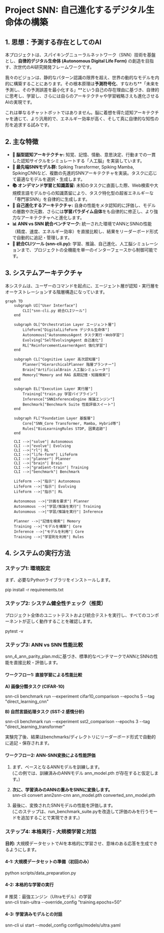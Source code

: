 # **Project SNN: 自己進化するデジタル生命体の構築**

## **1\. 思想：予測する存在としてのAI**

本プロジェクトは、スパイキングニューラルネットワーク（SNN）技術を基盤とし、**自律的デジタル生命体 (Autonomous Digital Life Form)** の創造を目指す、次世代のAI研究開発フレームワークです。

我々のビジョンは、静的なパターン認識の限界を超え、世界の動的なモデルを内的に構築することにあります。その根本原理は**予測符号化**、すなわち\*\*「未来を予測し、その予測誤差を最小化する」\*\*という自己の存在理由に基づき、自律的に思考し、学習し、さらには自らのアーキテクチャや学習戦略さえも進化させるAIの実現です。

これは単なるチャットボットではありません。脳に着想を得た認知アーキテクチャを通じて、より汎用的で、エネルギー効率が高く、そして真に自律的な知性の形を追求する試みです。

## **2\. 主な特徴**

* **🧠 脳型認知アーキテクチャ:** 知覚、記憶、情動、意思決定、行動までの一貫した認知サイクルをシミュレートする「人工脳」を実装しています。  
* **🚀 最先端SNNモデル群:** Spiking Transformer, Spiking Mamba, SpikingCNNなど、複数の先進的SNNアーキテクチャを実装。タスクに応じて最適なモデルを選択・生成します。  
* **📚 オンデマンド学習と知識蒸留:** 未知のタスクに直面した際、Web検索や大規模言語モデルからの知識蒸留により、タスク特化型の超省エネルギーな「専門家SNN」を自律的に生成します。  
* **🧬 自己進化するアーキテクチャ:** 自身の性能をメタ認知的に評価し、モデルの層数や次元数、さらには**学習パラダイム自体**をも自律的に修正し、より強力なアーキテクチャへと進化します。  
* **📊 ANN vs SNN 統合ベンチマーク:** 統一された環境でANNとSNNの性能（精度、速度、エネルギー効率）を直接比較し、結果をリーダーボード形式で自動的に追記・管理します。  
* **🔧 統合CLIツール (snn-cli.py):** 学習、推論、自己進化、人工脳シミュレーションまで、プロジェクトの全機能を単一のインターフェースから制御可能です。

## **3\. システムアーキテクチャ**

本システムは、ユーザーのコマンドを起点に、エージェント層が認知・実行層をオーケストレーションする階層構造になっています。

```mermaid
graph TD  
    subgraph UI["User Interface"]
        CLI["snn-cli.py 統合CLIツール"]
    end

    subgraph OL["Orchestration Layer エージェント層"]
        LifeForm["DigitalLifeForm デジタル生命体"]
        Autonomous["AutonomousAgent タスク実行・Web学習"]
        Evolving["SelfEvolvingAgent 自己進化"]
        RL["ReinforcementLearnerAgent 強化学習"]
    end

    subgraph CL["Cognitive Layer 高次認知層"]
        Planner["HierarchicalPlanner 階層プランナー"]
        Brain["ArtificialBrain 人工脳シミュレータ"]
        Memory["Memory and RAG 長期記憶・知識検索"]
    end

    subgraph EL["Execution Layer 実行層"]
        Training["train.py 学習パイプライン"]
        Inference["SNNInferenceEngine 推論エンジン"]
        Benchmark["Benchmark Suite 性能評価スイート"]
    end

    subgraph FL["Foundation Layer 基盤層"]
        Core["SNN_Core Transformer, Mamba, Hybrid等"]
        Rules["BioLearningRules STDP, 因果追跡"]
    end

    CLI -->|"solve"| Autonomous
    CLI -->|"evolve"| Evolving
    CLI -->|"rl"| RL
    CLI -->|"life-form"| LifeForm
    CLI -->|"planner"| Planner
    CLI -->|"brain"| Brain
    CLI -->|"gradient-train"| Training
    CLI -->|"benchmark"| Benchmark

    LifeForm -->|"指示"| Autonomous
    LifeForm -->|"指示"| Evolving
    LifeForm -->|"指示"| RL

    Autonomous -->|"計画を要求"| Planner
    Autonomous -->|"学習/推論を実行"| Training
    Autonomous -->|"学習/推論を実行"| Inference

    Planner -->|"記憶を検索"| Memory
    Training -->|"モデルを構築"| Core
    Inference -->|"モデルを利用"| Core
    Training -->|"学習則を利用"| Rules
```

## **4\. システムの実行方法**

### **ステップ1: 環境設定**

まず、必要なPythonライブラリをインストールします。

pip install \-r requirements.txt

### **ステップ2: システム健全性チェック（推奨）**

プロジェクト全体のユニットテストおよび統合テストを実行し、すべてのコンポーネントが正しく動作することを確認します。

pytest \-v

### **ステップ3: ANN vs SNN 性能比較**

snn\_4\_ann\_parity\_plan.mdに基づき、標準的なベンチマークでANNとSNNの性能を直接比較・評価します。

#### **ワークフロー1: 直接学習による性能比較**

**A) 画像分類タスク (CIFAR-10)**

snn-cli benchmark run \--experiment cifar10\_comparison \--epochs 5 \--tag "direct\_learning\_cnn"

**B) 自然言語処理タスク (SST-2 感情分析)**

snn-cli benchmark run \--experiment sst2\_comparison \--epochs 3 \--tag "direct\_learning\_transformer"

実験完了後、結果はbenchmarks/ディレクトリにリーダーボード形式で自動的に追記・保存されます。

#### **ワークフロー2: ANN-SNN変換による性能評価**

1. まず、ベースとなるANNモデルを訓練します。  
   (この例では、訓練済みのANNモデル ann\_model.pth が存在すると仮定します。)  
2. **次に、学習済みのANNの重みをSNNに変換します。**  
   snn-cli convert ann2snn-cnn ann\_model.pth converted\_snn\_model.pth

3. 最後に、変換されたSNNモデルの性能を評価します。  
   (このステップは、run\_benchmark\_suite.pyを改造して評価のみを行うモードを追加することで実現できます。)

### **ステップ4: 本格実行 \- 大規模学習と対話**

**目的:** 大規模データセットでAIを本格的に学習させ、意味のある応答を生成できるようにします。

#### **4-1: 大規模データセットの準備（初回のみ）**

python scripts/data\_preparation.py

#### **4-2: 本格的な学習の実行**

\# 推奨：最強エンジン（Ultraモデル）の学習  
snn-cli train-ultra \--override\_config "training.epochs=50"

#### **4-3: 学習済みモデルとの対話**

snn-cli ui start \--model\_config configs/models/ultra.yaml  
